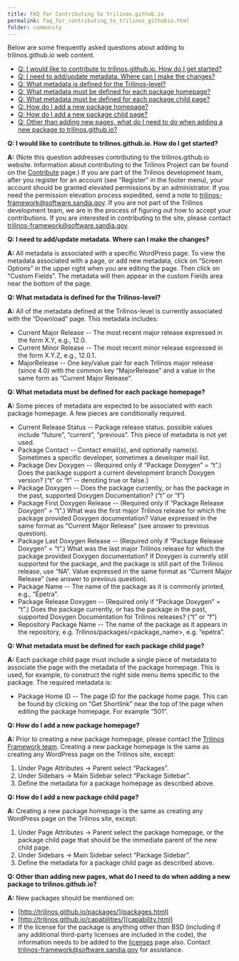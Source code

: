 ```yaml
---
title: FAQ for Contributing to trilinos.github.io
permalink: faq_for_contributing_to_trilinos_githubio.html
folder: community
---
```


Below are some frequently asked questions about adding to trilinos.github.io web content.

* [Q: I would like to contribute to trilinos.github.io. How do I get started?](#GetStarted)  
* [Q: I need to add/update metadata. Where can I make the changes?](#Metadata)  
* [Q: What metadata is defined for the Trilinos-level?](#TrilinosMetadata)  
* [Q: What metadata must be defined for each package homepage?](#PackageMetadata)  
* [Q: What metadata must be defined for each package child page?](#PackageChildMetadata)  
* [Q: How do I add a new package homepage?](#AddPackageHomepage)  
* [Q: How do I add a new package child page?](#AddPackageChildPage)  
* [Q: Other than adding new pages, what do I need to do when adding a new package to trilinos.github.io?](#AddPackageOther)

<a name="GetStarted"></a>**Q: I would like to contribute to trilinos.github.io. How do I get started?**

**A:** (Note this question addresses contributing to the trilinos.github.io website. Information about contributing to the Trilinos Project can be found on the [Contribute](contribute.html) page.) If you are part of the Trilinos development team, after you register for an account (see “Register” in the footer menu), your account should be granted elevated permissions by an administrator. If you need the permission elevation process expedited, send a note to trilinos-framework@software.sandia.gov. If you are not part of the Trilinos development team, we are in the process of figuring out how to accept your contributions. If you are interested in contributing to the site, please contact trilinos-framework@software.sandia.gov.

<a name="Metadata"></a>**Q: I need to add/update metadata. Where can I make the changes?**

**A:** All metadata is associated with a specific WordPress page. To view the metadata associated with a page, or add new metadata, click on “Screen Options” in the upper right when you are editing the page. Then click on “Custom Fields”. The metadata will then appear in the custom Fields area near the bottom of the page.

<a name="TrilinosMetadata"></a>**Q: What metadata is defined for the Trilinos-level?**

**A:** All of the metadata defined at the Trilinos-level is currently associated with the “Download” page. This metadata includes:

*   Current Major Release -- The most recent major release expressed in the form X.Y, e.g., 12.0.
*   Current Minor Release -- The most recent minor release expressed in the form X.Y.Z, e.g., 12.0.1.
*   MajorRelease -- One key/value pair for each Trilinos major release (since 4.0) with the common key “MajorRelease” and a value in the same form as “Current Major Release”.

<a name="PackageMetadata"></a>**Q: What metadata must be defined for each package homepage?**

**A:** Some pieces of metadata are expected to be associated with each package homepage. A few pieces are conditionally required.

*   Current Release Status -- Package release status. possible values include “future”, “current”, “previous”. This piece of metadata is not yet used.
*   Package Contact -- Contact email(s), and optionally name(s). Sometimes a specific developer, sometimes a developer mail list.
*   Package Dev Doxygen -- (Required only if “Package Doxygen” = “t”.) Does the package support a current development branch Doxygen version? (“t” or “f” -- denoting true or false.)
*   Package Doxygen -- Does the package currently, or has the package in the past, supported Doxygen Documentation? (“t” or “f”)
*   Package First Doxygen Release -- (Required only if “Package Release Doxygen” = “t”.) What was the first major Trilinos release for which the package provided Doxygen documentation? Value expressed in the same format as “Current Major Release” (see answer to previous question).
*   Package Last Doxygen Release -- (Required only if “Package Release Doxygen” = “t”.) What was the last major Trilinos release for which the package provided Doxygen documentation? If Doxygen is currently still supported for the package, and the package is still part of the Trilinos release, use “NA”. Value expressed in the same format as “Current Major Release” (see answer to previous question).
*   Package Name -- The name of the package as it is commonly printed, e.g., “Epetra”.
*   Package Release Doxygen -- (Required only if “Package Doxygen” = “t”.) Does the package currently, or has the package in the past, supported Doxygen Documentation for Trilinos releases? (“t” or “f”)
*   Repository Package Name -- The name of the package as it appears in the repository, e.g. Trilinos/packages/<package_name>, e.g. “epetra”.

<a name="PackageChildMetadata"></a>**Q: What metadata must be defined for each package child page?**

**A:** Each package child page must include a single piece of metadata to associate the page with the metadata of the package homepage. This is used, for example, to construct the right side menu items specific to the package. The required metadata is:

*   Package Home ID -- The page ID for the package home page. This can be found by clicking on “Get Shortlink” near the top of the page when editing the package homepage. For example “501”.

<a name="AddPackageHomepage"></a>**Q: How do I add a new package homepage?**

**A:** Prior to creating a new package homepage, please contact the [Trilinos Framework team](mailto:trilinos-framework@software.sandia.gov). Creating a new package homepage is the same as creating any WordPress page on the Trilinos site, except:

1.  Under Page Attributes -> Parent select “Packages”.
2.  Under Sidebars -> Main Sidebar select “Package Sidebar”.
3.  Define the metadata for a package homepage as described above.

<a name="AddPackageChildPage"></a>**Q: How do I add a new package child page?**

**A:** Creating a new package homepage is the same as creating any WordPress page on the Trilinos site, except:

1.  Under Page Attributes -> Parent select the package homepage, or the package child page that should be the immediate parent of the new child page.
2.  Under Sidebars -> Main Sidebar select “Package Sidebar”.
3.  Define the metadata for a package child page as described above.

<a name="AddPackageOther"></a>**Q: Other than adding new pages, what do I need to do when adding a new package to trilinos.github.io?**

**A:** New packages should be mentioned on:

*   [http://trilinos.github.io/packages/](packages.html)
*   [http://trilinos.github.io/capabilities/](capability.html)
*   If the license for the package is anything other than BSD (including if any additional third-party licenses are included in the code), the information needs to be added to the [licenses](license.html) page also. Contact [trilinos-framework@software.sandia.gov](mailto:trilinos-framework@software.sandia.gov) for assistance.